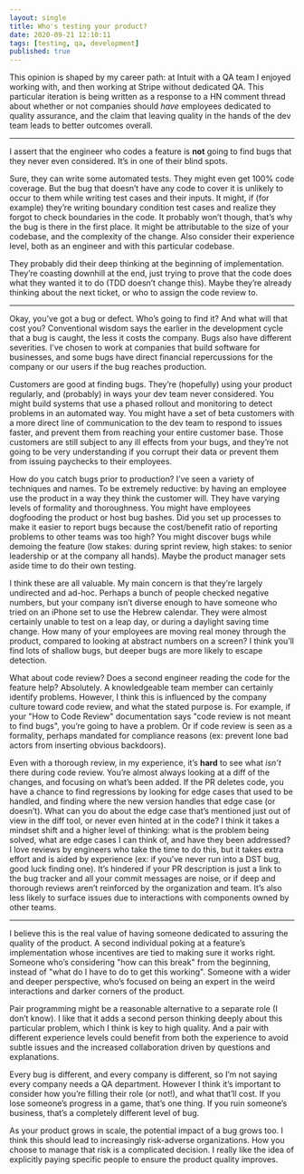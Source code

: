 ```yaml
---
layout: single
title: Who's testing your product?
date: 2020-09-21 12:10:11
tags: [testing, qa, development]
published: true
---
```


This opinion is shaped by my career path: at Intuit with a QA team I enjoyed working with, and then working at Stripe without dedicated QA. This particular iteration is being written as a response to a HN comment thread about whether or not companies should *have* employees dedicated to quality assurance, and the claim that leaving quality in the hands of the dev team leads to better outcomes overall.

----

I assert that the engineer who codes a feature is **not** going to find bugs that they never even considered. It’s in one of their blind spots.

Sure, they can write some automated tests. They might even get 100% code coverage. But the bug that doesn’t have any code to cover it is unlikely to occur to them while writing test cases and their inputs. It might, if (for example) they’re writing boundary condition test cases and realize they forgot to check boundaries in the code. It probably won’t though, that’s why the bug is there in the first place. It might be attributable to the size of your codebase, and the complexity of the change. Also consider their experience level, both as an engineer and with this particular codebase.

They probably did their deep thinking at the beginning of implementation. They’re coasting downhill at the end, just trying to prove that the code does what they wanted it to do (TDD doesn’t change this). Maybe they’re already thinking about the next ticket, or who to assign the code review to.

----

Okay, you’ve got a bug or defect. Who’s going to find it? And what will that cost you? Conventional wisdom says the earlier in the development cycle that a bug is caught, the less it costs the company. Bugs also have different severities. I’ve chosen to work at companies that build software for businesses, and some bugs have direct financial repercussions for the company or our users if the bug reaches production.

Customers are good at finding bugs. They’re (hopefully) using your product regularly, and (probably) in ways your dev team never considered. You might build systems that use a phased rollout and monitoring to detect problems in an automated way. You might have a set of beta customers with a more direct line of communication to the dev team to respond to issues faster, and prevent them from reaching your entire customer base. Those customers are still subject to any ill effects from your bugs, and they’re not going to be very understanding if you corrupt their data or prevent them from issuing paychecks to their employees.

How do you catch bugs prior to production? I’ve seen a variety of techniques and names. To be extremely reductive: by having an employee use the product in a way they think the customer will. They have varying levels of formality and thoroughness. You might have employees dogfooding the product or host bug bashes. Did you set up processes to make it easier to report bugs because the cost/benefit ratio of reporting problems to other teams was too high? You might discover bugs while demoing the feature (low stakes: during sprint review, high stakes: to senior leadership or at the company all hands). Maybe the product manager sets aside time to do their own testing.

I think these are all valuable. My main concern is that they’re largely undirected and ad-hoc. Perhaps a bunch of people checked negative numbers, but your company isn’t diverse enough to have someone who tried on an iPhone set to use the Hebrew calendar. They were almost certainly unable to test on a leap day, or during a daylight saving time change. How many of your employees are moving real money through the product, compared to looking at abstract numbers on a screen? I think you’ll find lots of shallow bugs, but deeper bugs are more likely to escape detection.

What about code review? Does a second engineer reading the code for the feature help? Absolutely. A knowledgeable team member can certainly identify problems. However, I think this is influenced by the company culture toward code review, and what the stated purpose is. For example, if your "How to Code Review" documentation says "code review is not meant to find bugs", you’re going to have a problem. Or if code review is seen as a formality, perhaps mandated for compliance reasons (ex: prevent lone bad actors from inserting obvious backdoors).

Even with a thorough review, in my experience, it’s **hard** to see what *isn’t* there during code review. You’re almost always looking at a diff of the changes, and focusing on what’s been added. If the PR deletes code, you have a chance to find regressions by looking for edge cases that used to be handled, and finding where the new version handles that edge case (or doesn’t). What can you do about the edge case that’s mentioned just out of view in the diff tool, or never even hinted at in the code? I think it takes a mindset shift and a higher level of thinking: what is the problem being solved, what are edge cases I can think of, and have they been addressed? I love reviews by engineers who take the time to do this, but it takes extra effort and is aided by experience (ex: if you’ve never run into a DST bug, good luck finding one). It’s hindered if your PR description is just a link to the bug tracker and all your commit messages are noise, or if deep and thorough reviews aren’t reinforced by the organization and team. It’s also less likely to surface issues due to interactions with components owned by other teams.

----

I believe this is the real value of having someone dedicated to assuring the quality of the product. A second individual poking at a feature’s implementation whose incentives are tied to making sure it works right. Someone who’s considering "how can this break" from the beginning, instead of "what do I have to do to get this working". Someone with a wider and deeper perspective, who’s focused on being an expert in the weird interactions and darker corners of the product.

Pair programming might be a reasonable alternative to a separate role (I don’t know). I like that it adds a second person thinking deeply about this particular problem, which I think is key to high quality. And a pair with different experience levels could benefit from both the experience to avoid subtle issues and the increased collaboration driven by questions and explanations.

Every bug is different, and every company is different, so I’m not saying every company needs a QA department. However I think it’s important to consider how you’re filling their role (or not!), and what that’ll cost. If you lose someone’s progress in a game, that’s one thing. If you ruin someone’s business, that’s a completely different level of bug.

As your product grows in scale, the potential impact of a bug grows too.  I think this should lead to increasingly risk-adverse organizations. How you choose to manage that risk is a complicated decision. I really like the idea of explicitly paying specific people to ensure the product quality improves.


